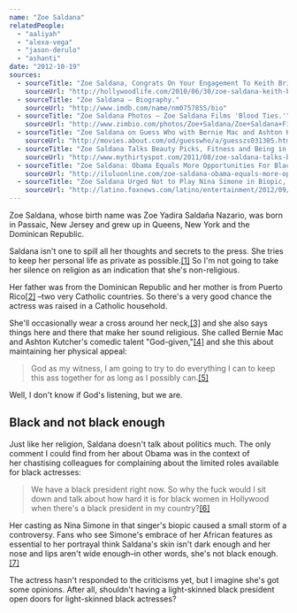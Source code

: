 ```yaml
---
name: "Zoe Saldana"
relatedPeople:
  - "aaliyah"
  - "alexa-vega"
  - "jason-derulo"
  - "ashanti"
date: "2012-10-19"
sources:
  - sourceTitle: "Zoe Saldana, Congrats On Your Engagement To Keith Britton!"
    sourceUrl: "http://hollywoodlife.com/2010/06/30/zoe-saldana-keith-britton-engaged/"
  - sourceTitle: "Zoe Saldana – Biography."
    sourceUrl: "http://www.imdb.com/name/nm0757855/bio"
  - sourceTitle: "Zoe Saldana Photos – Zoe Saldana Films 'Blood Ties.'"
    sourceUrl: "http://www.zimbio.com/photos/Zoe+Saldana/Zoe+Saldana+Films+Blood+Ties/1L2-8DoI6Mu"
  - sourceTitle: "Zoe Saldana on Guess Who with Bernie Mac and Ashton Kutcher."
    sourceUrl: "http://movies.about.com/od/guesswho/a/guesszs031305.htm"
  - sourceTitle: "Zoe Saldana Talks Beauty Picks, Fitness and Being in Her 30's."
    sourceUrl: "http://www.mythirtyspot.com/2011/08/zoe-saldana-talks-beauty-picks-fitness.html"
  - sourceTitle: "Zoe Saldana: Obama Equals More Opportunities For Black Actresses."
    sourceUrl: "http://iluluonline.com/zoe-saldana-obama-equals-more-opportunities-for-black-actresses/"
  - sourceTitle: "Zoe Saldana Urged Not to Play Nina Simone in Biopic, Report Says."
    sourceUrl: "http://latino.foxnews.com/latino/entertainment/2012/09/14/zoe-saldana-urged-to-not-play-nina-simone-in-biopic-in-online-petition-report/"
---
```


Zoe Saldana, whose birth name was Zoe Yadira Saldaña Nazario, was born in Passaic, New Jersey and grew up in Queens, New York and the Dominican Republic.

Saldana isn't one to spill all her thoughts and secrets to the press. She tries to keep her personal life as private as possible.<a class="source-citation" href="#http://hollywoodlife.com/2010/06/30/zoe-saldana-keith-britton-engaged/" title="Zoe Saldana, Congrats On Your Engagement To Keith Britton!">[1]</a> So I'm not going to take her silence on religion as an indication that she's non-religious.

Her father was from the Dominican Republic and her mother is from Puerto Rico<a class="source-citation" href="#http://www.imdb.com/name/nm0757855/bio" title="Zoe Saldana – Biography.">[2]</a> –two very Catholic countries. So there's a very good chance the actress was raised in a Catholic household.

She'll occasionally wear a cross around her neck,<a class="source-citation" href="#http://www.zimbio.com/photos/Zoe+Saldana/Zoe+Saldana+Films+Blood+Ties/1L2-8DoI6Mu" title="Zoe Saldana Photos – Zoe Saldana Films &apos;Blood Ties.&apos;">[3]</a> and she also says things here and there that make her sound religious. She called Bernie Mac and Ashton Kutcher's comedic talent "God-given,"<a class="source-citation" href="#http://movies.about.com/od/guesswho/a/guesszs031305.htm" title="Zoe Saldana on Guess Who with Bernie Mac and Ashton Kutcher.">[4]</a> and she this about maintaining her physical appeal:

>God as my witness, I am going to try to do everything I can to keep this ass together for as long as I possibly can.<a class="source-citation" href="#http://www.mythirtyspot.com/2011/08/zoe-saldana-talks-beauty-picks-fitness.html" title="Zoe Saldana Talks Beauty Picks, Fitness and Being in Her 30&apos;s.">[5]</a>

Well, I don't know if God's listening, but we are.


## Black and not black enough

Just like her religion, Saldana doesn't talk about politics much. The only comment I could find from her about Obama was in the context of her chastising colleagues for complaining about the limited roles available for black actresses:

>We have a black president right now. So why the fuck would I sit down and talk about how hard it is for black women in Hollywood when there's a black president in my country?<a class="source-citation" href="#http://iluluonline.com/zoe-saldana-obama-equals-more-opportunities-for-black-actresses/" title="Zoe Saldana: Obama Equals More Opportunities For Black Actresses.">[6]</a>

Her casting as Nina Simone in that singer's biopic caused a small storm of a controversy. Fans who see Simone's embrace of her African features as essential to her portrayal think Saldana's skin isn't dark enough and her nose and lips aren't wide enough–in other words, she's not black enough.<a class="source-citation" href="#http://latino.foxnews.com/latino/entertainment/2012/09/14/zoe-saldana-urged-to-not-play-nina-simone-in-biopic-in-online-petition-report/" title="Zoe Saldana Urged Not to Play Nina Simone in Biopic, Report Says.">[7]</a>

The actress hasn't responded to the criticisms yet, but I imagine she's got some opinions. After all, shouldn't having a light-skinned black president open doors for light-skinned black actresses?